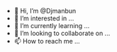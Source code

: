 - 👋 Hi, I’m @Djmanbun
- 👀 I’m interested in ...
- 🌱 I’m currently learning ...
- 💞️ I’m looking to collaborate on ...
- 📫 How to reach me ...

<!---
Djmanbun/Djmanbun is a ✨ special ✨ repository because its `README.md` (this file) appears on your GitHub profile.
You can click the Preview link to take a look at your changes.
--->
